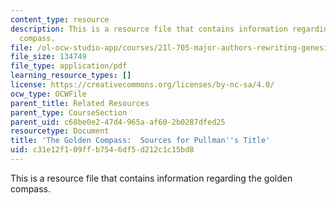 ```yaml
---
content_type: resource
description: This is a resource file that contains information regarding the golden
  compass.
file: /ol-ocw-studio-app/courses/21l-705-major-authors-rewriting-genesis-paradise-lost-and-twentieth-century-fantasy-spring-2009/c31e12f109ffb7546df5d212c1c15bd8_MIT21L_705S09_rr01.pdf
file_size: 134749
file_type: application/pdf
learning_resource_types: []
license: https://creativecommons.org/licenses/by-nc-sa/4.0/
ocw_type: OCWFile
parent_title: Related Resources
parent_type: CourseSection
parent_uid: c68be0e2-47d4-965a-af60-2b0287dfed25
resourcetype: Document
title: 'The Golden Compass:  Sources for Pullman''s Title'
uid: c31e12f1-09ff-b754-6df5-d212c1c15bd8
---
```

This is a resource file that contains information regarding the golden compass.